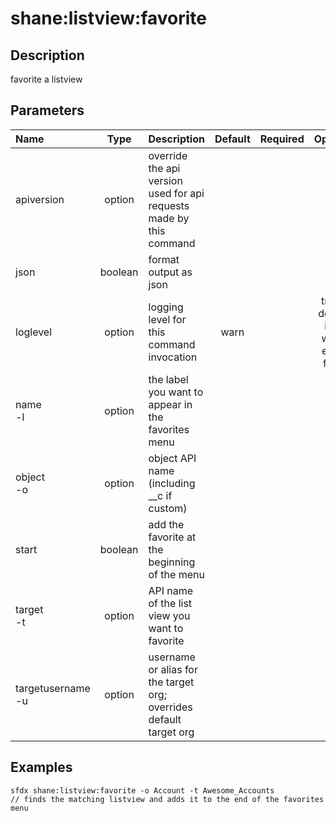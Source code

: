 <!-- This file has been generated with command 'sfdx hardis:doc:plugin:generate'. Please do not update it manually or it may be overwritten -->
# shane:listview:favorite

## Description

favorite a listview

## Parameters

|Name|Type|Description|Default|Required|Options|
|:---|:--:|:----------|:-----:|:------:|:-----:|
|apiversion|option|override the api version used for api requests made by this command||||
|json|boolean|format output as json||||
|loglevel|option|logging level for this command invocation|warn||trace<br/>debug<br/>info<br/>warn<br/>error<br/>fatal|
|name<br/>-l|option|the label you want to appear in the favorites menu||||
|object<br/>-o|option|object API name (including __c if custom)||||
|start|boolean|add the favorite at the beginning of the menu||||
|target<br/>-t|option|API name of the list view you want to favorite||||
|targetusername<br/>-u|option|username or alias for the target org; overrides default target org||||

## Examples

```shell
sfdx shane:listview:favorite -o Account -t Awesome_Accounts
// finds the matching listview and adds it to the end of the favorites menu

```


